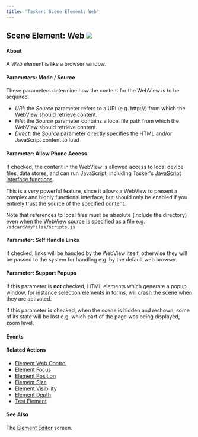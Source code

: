```yaml
---
title: 'Tasker: Scene Element: Web'
---
```


Scene Element: Web ![](icon_tasker.png)
---------------------------------------

#### About

A *Web* element is like a browser window.

#### Parameters: Mode / Source

These parameters determine how the content for the WebView is to be
acquired.

-   *URI*: the *Source* parameter refers to a URI (e.g. http://) from
    which the WebView should retrieve content.
-   *File*: the *Source* parameter contains a local file path from which
    the WebView should retrieve content.
-   *Direct*: the *Source* parameter directly specifies the HTML and/or
    JavaScript content to load

#### Parameter: Allow Phone Access

If checked, the content in the WebView is allowed access to local device
files, data stores, and can run JavaScript, including Tasker\'s
[JavaScript Interface functions](javascript.html).

This is a very powerful feature, since it allows a WebView to present a
complex and highly functional interface, but should only be enabled if
you entirely trust the source of the specified content.

Note that references to local files must be absolute (include the
directory) even when the WebView source is specified as a file e.g.
`/sdcard/myfiles/scripts.js`

#### Parameter: Self Handle Links

If checked, links will be handled by the WebView itself, otherwise they
will be passed to the system for handling e.g. by the default web
browser.

#### Parameter: Support Popups

If this parameter is **not** checked, HTML elements which generate a
popup window, for instance selection elements in forms, will crash the
scene when they are activated.

If this parameter **is** checked, when the scene is hidden and reshown,
some of its state will be lost e.g. which part of the page was being
displayed, zoom level.

#### Events

#### Related Actions

-   [Element Web Control](help/ah_scene_element_web_control.html)
-   [Element Focus](help/ah_scene_element_focus.html)
-   [Element Position](help/ah_scene_element_position.html)
-   [Element Size](help/ah_scene_element_size.html)
-   [Element Visibility](help/ah_scene_element_visibility.html)
-   [Element Depth](help/ah_scene_element_depth.html)
-   [Test Element](help/ah_scene_element_test.html)

#### See Also

The [Element Editor](activity_elementedit.html) screen.
